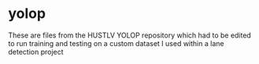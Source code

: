 # yolop
These are files from the HUSTLV YOLOP repository which had to be edited to run training and testing on a custom dataset I used within a lane detection project

